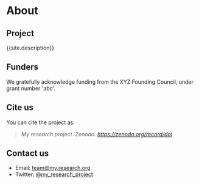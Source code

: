 # About

## Project
{{site.description}}

## Funders
We gratefully acknowledge funding from the XYZ Founding Council, under grant number 'abc'.

## Cite us
You can cite the project as:

> *My research project. Zenodo. https://zenodo.org/record/doi*

## Contact us

- Email: [team@my.research.org](mailto:team@my.research.org)
- Twitter: [@my_research_project](https://twitter.com/my_research_project)

